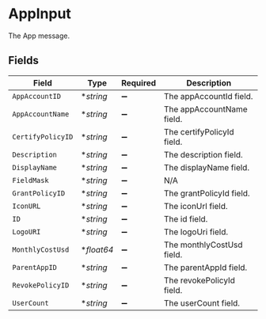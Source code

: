 # AppInput

The App message.


## Fields

| Field                      | Type                       | Required                   | Description                |
| -------------------------- | -------------------------- | -------------------------- | -------------------------- |
| `AppAccountID`             | **string*                  | :heavy_minus_sign:         | The appAccountId field.    |
| `AppAccountName`           | **string*                  | :heavy_minus_sign:         | The appAccountName field.  |
| `CertifyPolicyID`          | **string*                  | :heavy_minus_sign:         | The certifyPolicyId field. |
| `Description`              | **string*                  | :heavy_minus_sign:         | The description field.     |
| `DisplayName`              | **string*                  | :heavy_minus_sign:         | The displayName field.     |
| `FieldMask`                | **string*                  | :heavy_minus_sign:         | N/A                        |
| `GrantPolicyID`            | **string*                  | :heavy_minus_sign:         | The grantPolicyId field.   |
| `IconURL`                  | **string*                  | :heavy_minus_sign:         | The iconUrl field.         |
| `ID`                       | **string*                  | :heavy_minus_sign:         | The id field.              |
| `LogoURI`                  | **string*                  | :heavy_minus_sign:         | The logoUri field.         |
| `MonthlyCostUsd`           | **float64*                 | :heavy_minus_sign:         | The monthlyCostUsd field.  |
| `ParentAppID`              | **string*                  | :heavy_minus_sign:         | The parentAppId field.     |
| `RevokePolicyID`           | **string*                  | :heavy_minus_sign:         | The revokePolicyId field.  |
| `UserCount`                | **string*                  | :heavy_minus_sign:         | The userCount field.       |